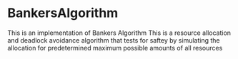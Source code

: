 # BankersAlgorithm
This is an implementation of Bankers Algorithm 
This is a resource allocation and deadlock avoidance algorithm that tests for saftey 
by simulating the allocation for predetermined maximum possible amounts of all resources
